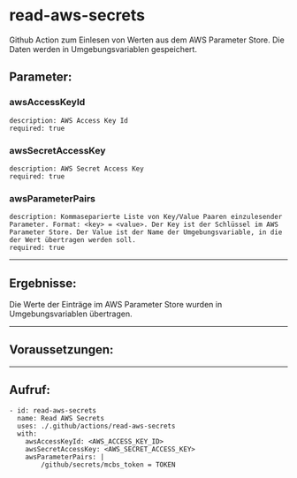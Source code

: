 # read-aws-secrets

Github Action zum Einlesen von Werten aus dem AWS Parameter Store. Die Daten werden in Umgebungsvariablen gespeichert.

## Parameter:
### awsAccessKeyId
    description: AWS Access Key Id
    required: true
### awsSecretAccessKey
    description: AWS Secret Access Key
    required: true
### awsParameterPairs
    description: Kommaseparierte Liste von Key/Value Paaren einzulesender Parameter. Format: <key> = <value>. Der Key ist der Schlüssel im AWS Parameter Store. Der Value ist der Name der Umgebungsvariable, in die der Wert übertragen werden soll.
    required: true

---

## Ergebnisse:

Die Werte der Einträge im AWS Parameter Store wurden in Umgebungsvariablen übertragen.

---

## Voraussetzungen:

---

## Aufruf:

    - id: read-aws-secrets
      name: Read AWS Secrets
      uses: ./.github/actions/read-aws-secrets
      with:
        awsAccessKeyId: <AWS_ACCESS_KEY_ID>
        awsSecretAccessKey: <AWS_SECRET_ACCESS_KEY>
        awsParameterPairs: |
            /github/secrets/mcbs_token = TOKEN